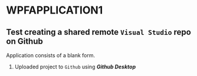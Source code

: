 # WPFAPPLICATION1
## Test creating a shared remote `Visual Studio` repo on Github
Application consists of a blank form.
1. Uploaded project to `Github` using ***Github Desktop***
